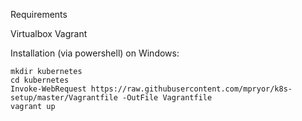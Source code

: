 Requirements

Virtualbox
Vagrant

Installation (via powershell) on Windows:

```
mkdir kubernetes
cd kubernetes
Invoke-WebRequest https://raw.githubusercontent.com/mpryor/k8s-setup/master/Vagrantfile -OutFile Vagrantfile
vagrant up
```
